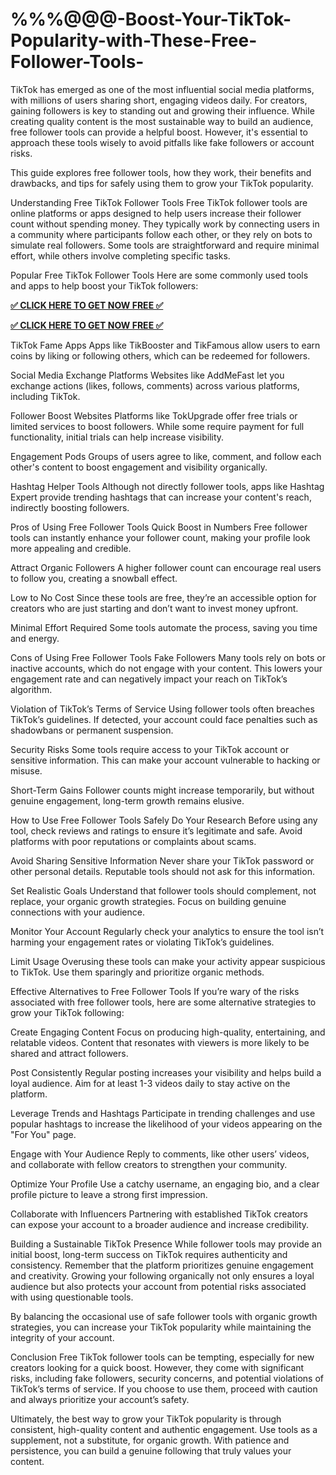 # %%%@@@-Boost-Your-TikTok-Popularity-with-These-Free-Follower-Tools-
TikTok has emerged as one of the most influential social media platforms, with millions of users sharing short, engaging videos daily. For creators, gaining followers is key to standing out and growing their influence. While creating quality content is the most sustainable way to build an audience, free follower tools can provide a helpful boost. However, it's essential to approach these tools wisely to avoid pitfalls like fake followers or account risks.

This guide explores free follower tools, how they work, their benefits and drawbacks, and tips for safely using them to grow your TikTok popularity.

Understanding Free TikTok Follower Tools
Free TikTok follower tools are online platforms or apps designed to help users increase their follower count without spending money. They typically work by connecting users in a community where participants follow each other, or they rely on bots to simulate real followers. Some tools are straightforward and require minimal effort, while others involve completing specific tasks.

Popular Free TikTok Follower Tools
Here are some commonly used tools and apps to help boost your TikTok followers:

**[✅ CLICK HERE TO GET NOW FREE ✅](https://giveashop.com/ttiikkttookk/Tiiikkktiiik%20kkk%20follower%20generetot.html)**

**[✅ CLICK HERE TO GET NOW FREE ✅](https://giveashop.com/ttiikkttookk/Tiiikkktiiik%20kkk%20follower%20generetot.html)**

TikTok Fame Apps
Apps like TikBooster and TikFamous allow users to earn coins by liking or following others, which can be redeemed for followers.

Social Media Exchange Platforms
Websites like AddMeFast let you exchange actions (likes, follows, comments) across various platforms, including TikTok.

Follower Boost Websites
Platforms like TokUpgrade offer free trials or limited services to boost followers. While some require payment for full functionality, initial trials can help increase visibility.

Engagement Pods
Groups of users agree to like, comment, and follow each other's content to boost engagement and visibility organically.

Hashtag Helper Tools
Although not directly follower tools, apps like Hashtag Expert provide trending hashtags that can increase your content's reach, indirectly boosting followers.

Pros of Using Free Follower Tools
Quick Boost in Numbers
Free follower tools can instantly enhance your follower count, making your profile look more appealing and credible.

Attract Organic Followers
A higher follower count can encourage real users to follow you, creating a snowball effect.

Low to No Cost
Since these tools are free, they’re an accessible option for creators who are just starting and don’t want to invest money upfront.

Minimal Effort Required
Some tools automate the process, saving you time and energy.

Cons of Using Free Follower Tools
Fake Followers
Many tools rely on bots or inactive accounts, which do not engage with your content. This lowers your engagement rate and can negatively impact your reach on TikTok’s algorithm.

Violation of TikTok’s Terms of Service
Using follower tools often breaches TikTok’s guidelines. If detected, your account could face penalties such as shadowbans or permanent suspension.

Security Risks
Some tools require access to your TikTok account or sensitive information. This can make your account vulnerable to hacking or misuse.

Short-Term Gains
Follower counts might increase temporarily, but without genuine engagement, long-term growth remains elusive.

How to Use Free Follower Tools Safely
Do Your Research
Before using any tool, check reviews and ratings to ensure it’s legitimate and safe. Avoid platforms with poor reputations or complaints about scams.

Avoid Sharing Sensitive Information
Never share your TikTok password or other personal details. Reputable tools should not ask for this information.

Set Realistic Goals
Understand that follower tools should complement, not replace, your organic growth strategies. Focus on building genuine connections with your audience.

Monitor Your Account
Regularly check your analytics to ensure the tool isn’t harming your engagement rates or violating TikTok’s guidelines.

Limit Usage
Overusing these tools can make your activity appear suspicious to TikTok. Use them sparingly and prioritize organic methods.

Effective Alternatives to Free Follower Tools
If you’re wary of the risks associated with free follower tools, here are some alternative strategies to grow your TikTok following:

Create Engaging Content
Focus on producing high-quality, entertaining, and relatable videos. Content that resonates with viewers is more likely to be shared and attract followers.

Post Consistently
Regular posting increases your visibility and helps build a loyal audience. Aim for at least 1-3 videos daily to stay active on the platform.

Leverage Trends and Hashtags
Participate in trending challenges and use popular hashtags to increase the likelihood of your videos appearing on the "For You" page.

Engage with Your Audience
Reply to comments, like other users’ videos, and collaborate with fellow creators to strengthen your community.

Optimize Your Profile
Use a catchy username, an engaging bio, and a clear profile picture to leave a strong first impression.

Collaborate with Influencers
Partnering with established TikTok creators can expose your account to a broader audience and increase credibility.

Building a Sustainable TikTok Presence
While follower tools may provide an initial boost, long-term success on TikTok requires authenticity and consistency. Remember that the platform prioritizes genuine engagement and creativity. Growing your following organically not only ensures a loyal audience but also protects your account from potential risks associated with using questionable tools.

By balancing the occasional use of safe follower tools with organic growth strategies, you can increase your TikTok popularity while maintaining the integrity of your account.

Conclusion
Free TikTok follower tools can be tempting, especially for new creators looking for a quick boost. However, they come with significant risks, including fake followers, security concerns, and potential violations of TikTok’s terms of service. If you choose to use them, proceed with caution and always prioritize your account’s safety.

Ultimately, the best way to grow your TikTok popularity is through consistent, high-quality content and authentic engagement. Use tools as a supplement, not a substitute, for organic growth. With patience and persistence, you can build a genuine following that truly values your content.
